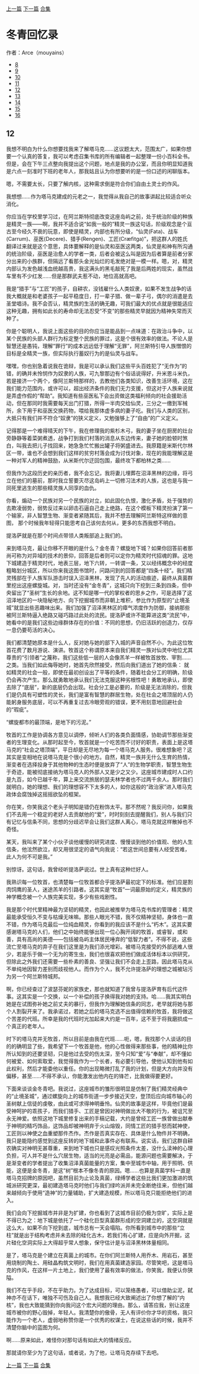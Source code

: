 [上一篇](./冬青回忆录11.md)  [下一篇](./冬青回忆录13.md)  [合集](../同人目录.md)


# 冬青回忆录

作者：Arce（mouyains）

* [8](./冬青回忆录08.md)
* [9](./冬青回忆录09.md)
* [10](./冬青回忆录10.md)
* [11](./冬青回忆录11.md)
* [12](./冬青回忆录12.md)
* [13](./冬青回忆录13.md)
* [14](./冬青回忆录14.md)
* [15](./冬青回忆录15.md)
* [16](./冬青回忆录16.md)

## 12 

我想不明白为什么你想要找我来了解塔马克……这议题太大，范围太广，如果你想要一个认真的答复，我可以考虑召集书库的所有编辑者一起整理一份小百科全书。但是，会在下午三点整向我提出这个问题，地点是我的办公室，而且你明显知道我是六点一刻准时下班的老年人，那我姑且认为你想要听的是一份口述的闲聊版本。

嗯，不需要太长，只要了解内核，这种需求倒是符合你们自由土灵士的作风。

我想想……作为塔马克建成的元老之一，我觉得从我自己的故事讲起比较适合听众消化。

你应当在学校里学习过，在阿兰斯特彻底改变这座岛屿之前，处于统治阶级的种族是精灵一族——啊，我并不适合说“如我一般的”精灵一族这句话，阶级观念是个亘古至今经久不衰的玩意，即使是精灵，内部也有所分级，“仙灵(Fata)、战车(Carrum)、巫医(Decere)、猎手(Rengen)、工匠(Cræfitga)”，把这群人的姓氏翻译过来就是这个意思，具体要解释的是仙灵和巫医这两类，仙灵是和神有所沟通的统治阶级，巫医是治愈人的学者一类，后者会被这么叫是因为后者算是前者分家分出来的小族群，但隔远了看那头金光灿烂的毛发绝对是一模一样。嗯，对，精灵内部认为发色越浅血统越高贵，我这满头的黑毛敲死了我是后两姓的现实，虽然战车里有不少红发……但是那群武夫惹不动，地位高就高吧。

我是“猎手”与“工匠”的孩子，自耕农，没钱雇什么人类奴隶，如果不发生战争的话我大概就是和老婆孩子一起平稳度日，打一辈子猎、做一辈子弓，偶尔的消遣是去圣堂唱诗。我不会否认，精灵族的生活的确无趣，可我们最大的优点就是很能适应这种无趣，拥有如此长的寿命却无法忍受“不变”的那些精灵早就因为精神失常而灭种了。

你是个聪明人，我说上面这些的目的你应当是能品到一点味道：在政治斗争中，以某个民族的头部人群行为标定整个民族的罪过，这是个很有效率的做法。不论人是智慧还是愚钝，理解“罪行”的成本远远低于理解“无罪”，阿兰斯特引导人族憎恨的目标是全精灵一族，但实际执行蓄奴行为的是仙灵与战车。

嘿嘿，你也别急着说我在诡辩，我是可以承认我们这些平头百姓犯了“无作为”的错，的确并未怜悯作为奴隶的人族，可九黎那边有个俗话说得好，升米恩斗米仇，若是接济一个两个，像阿兰斯特那样的，去教他们各类知识，改善生活环境，这在我们能力范围内，或许可以，超出经济条件的我们无力支援，但这对于人族来说就是弄虚作假的“帮助”。我知道有些巫医私下会出资做这类福利倾向的社会援助活动，但在那同时我需要每天出门打猎，所得一半肉交给仙灵，三分之一缴到军械所，余下用于和巫医交换药物，喂给我那体虚多病的妻子吃。我们与人类的区别，大抵只有我们并不符合“奴隶”的狭义定义，又勉强够上了“自由”的广义定义。

记得那是一个难得晴天的下午，我在修理我的紫杉木弓，我的妻子坐在厨房的灶台旁静静等着菜粥煮透，战争打到我们村落的消息从东边传来，妻子她的脸顿时煞白，叫我去把儿子找回来，她急急忙忙搬出罐子将粥盛进去。我原籍是米斯代尔林区一带，谁也不会想到我们这样的贫穷村落会成为讨伐对象，现在的我能理解这是一种对军人的精神鼓励，从米斯代尔迂回包围，最终攻下都柏林之类……

但我作为这段历史的亲历者，我不会忘记，我将妻儿埋葬在沼泽黑林的边缘，将弓立在他们的墓前，那时我立誓要灭尽这岛屿上一切修习法术的人族，这也是与我一同死里逃生的那些精灵族人同享的血仇。

你看，煽动一个民族对另一个民族的对立，如此固化仇恨，激化矛盾，处于强势的去欺凌弱势，弱势反过来以卵击石逼自己走上绝路，在这个模板下精灵扮演了第一个输家，非人智慧生物、渐变者紧随其后，我并不想去理解阿兰斯特这样做的意图， 那个时候我年轻得只能思考自己该何去何从，更多的东西我想不明白。

提洛萨就是在那个时间点带领人类叛部追上我们的。

来到塔马克，最让你移不开眼的是什么？金冬青？螺旋地下城？如果你回答前者那尚可称为对异域的技术的景仰，回答是后者则可以定你为精灵时代招魂的罪。这地下城建造于精灵时代，地表三层，地下六转，一转谓一条，又以经纬概念中的经度粗略划分城区，所以你来我这图书馆时，问路问到的回答都是“四条十经”。我们精灵残部在于人族军队游击时误入沼泽黑林，发现了先人的活动痕迹，最终从真菌群里挖出这座螺旋城。对，当时还没有“金冬青”，这城只向下挖到三条到四条，但中央留出了“圣树”生长的余地。这不知是哪一代的掌权者的思乡之作，可是选择了这沼泽地区的一块隐秘地方、向下挖掘城市而非朝上堆积，参比作为原型的“止境圣城”就显出些恶趣味出来。我们加强了沼泽黑林区的瘴气浓度作为防御，接纳那些被阿兰斯特逼入绝路又碰巧路过此处的流民。提洛萨或许不能算进这类“流民”中，她看中的是我们这些边缘群体存在的价值：不同的思想，仍旧活跃的创造力，仅存一息仍要苟活的决心。

我们都清楚她原本是什么人，反对她与她的部下入城的声音自然不小，为此这位牧首花费了数月游说、演讲。牧首这个称谓原本来自我们精灵一族对仙灵中地位尤其尊贵的“引领者”之蔑称，我们这些低一层的人会像羔羊一样被牧首放牧、宰割……之类。当我们如此侮辱她时，她首先欣然接受，然后向我们道出了她的信条：
就如精灵的社会一般，即使在最初创设出了平等的条件，随着社会分工的明确，阶级仍会再次产生。那么就勇敢地承认我们无法克服这种劣根性吧！勇敢地承认，即使去除了“底层”，新的底层仍会出现。社会分工是必要的，阶级是无法消除的，但我们是仍具有可塑性的灵长，我们是富有智慧的群居生物，处在社会之塔顶层的人仍能躬身服务底层，可以不再重复过去冷眼旁观的错误，更不用刻意地回避社会的“瑕疵”。

“螺旋都市的最顶端，是地下的污泥。”

牧首的工作是协调各方意见以调停，倾听人们的各类负面情感，协助调节那些渐变者的生理变化。从那时起至今，牧首就是一个吃苦而不讨好的职责，表面上是这塔马克的“社会之塔顶端”，平日却是无尽地为每一个塔马克人服务。很难想象吧？这其实是变相地在说塔马克是个很小的地方。自然，精灵一族并无什么生育的热情，渐变者在选择投身于其他物种的生态时便是放弃了“人”的生物学职责，智慧生物生于奇迹，能被彻底接纳为塔马克人的外部人又是少之又少。这座城市建成时人口约是九百，如今已越千年，算上来交流旅居的瑟夫林学者也不过两千余人。那时我们就明白，她的理想、我们的理想容不下太多的人，如你这般的“政治家”进入塔马克政体会腐蚀掉这摇摇欲坠的框架。

你在笑，你笑我这个老头子明知是错仍在粉饰太平。那不然呢？我反问你，如果我们不去用一个稳定的老好人去贡献他的“爱”，时时刻刻去提醒我们，别人与我们只有记忆与信条不同，思想的分歧迟早会让我们这群人离心，塔马克就这样散掉也不奇怪。

某天，我叫来了某个小伙子谈他缓慢的研究进度、慢慢谈到他的价值观、他的人生信条，他泫然欲泣，却又用很坚定的语气向我说：“若这世间总要有人经受苦难，此人为何不可是我。”

别惊讶。这句话，我曾经听提洛萨说过。世上真有这种烂好人。

我熟识每一位牧首，也清楚每一位牧首都合乎提洛萨最初定下的标准。他们应是割肉饲鹰的圣人，迷途羔羊的引路者。这其实是“牧首”一词最原始的定义，精灵族的神学概念被一个人族完美实现，多少有些戏剧性。

我是那个时代里精神最为坚韧的精灵，也因此被推举为塔马克书库的管理者：精灵最能承受恒久不变与枯燥无味嘛。那些人眼光不错，我不仅精神坚韧，身体也一直不错，作为塔马克最后一位纯血精灵，你看到的我应该不是什么“朽木”。这其实要感谢塔马克的人们，他们之中始终能够出现一位心胸开阔的牧首，或睿智，或和善，具有高尚的美德——包括被岛屿主体居民唾弃的“低智力者”。不得不说，这些流亡至塔马克的弃子在我们这里是为我们添光增彩。被塔马克接受的外部逃难人很少，若是乐于做一个无为的寄生虫，我们也很喜欢把他们做成活体标本以供研究，但除此之外我们还需要一些朴素的善良、坚强让我们不会走上歪路，因此塔马克从不单纯地因智力差别而歧视他人。而作为个人，我不允许提洛萨的理想之城被玷污为另一个阿兰斯特城邦。

啊，你已经查过了波瑟芬妮的家族史，那也就知道了我曾与提洛萨育有后代这件事。这其实是一个交换，以一个补偿的孩子换得我对她的支持。哈……我其实明白她是在试图弥补她之前丈夫的暴行，但我作为理解她信条的同志，老早就将她与那个人割裂开来了。我承诺过，若她之后的塔马克选不出值得信赖的牧首，我将做这个苦差的代班。所幸是我的代班时光加起来大约是一百年，这不至于将我磨损成一个真正的老年人。

时下的塔马克并无牧首，所以目前是由我在代班……呃，嗯，我找那个人谈话的目的的确明显了些，我希望下一个牧首是他，他的心性做得来那些事，他的精神比你所认知到的还要坚韧，只是他过去受的伤太深，至今只知“爱”与“奉献”，却不懂如何被爱、如何索取爱，我觉得我作为一个长者，有必要引导他，使他认知到他有如此权利，然后才能委他以重任。你的出现略微打乱了我的计划，但是大方向并没有偏移，甚至……不得不承认，你能激发出他内在的锋芒，比我做得要更好。

下面来谈谈金冬青吧。我说过，这座城市的雏形很明显是仿制了我们精灵经典中的“止境圣城”，通过螺旋向上的城市街道一步步接近天空，登顶后应向城市轴心的圣树献上信徒的虔敬，由此或可求得神明垂怜。仙灵的故事是这样，毕竟他们是最受神呵护的乖孩子，而我们猎手、工匠是曾因对神明做出大不敬的行为，被诅咒至永无神爱。依照这地下城里修复出来的手稿记载，大约是曾经工匠一族曾做出献奉于神明的精巧饰品，这饰品却被神明弃于火山熔毁，同情工匠的猎手怒而弑神使，工匠则以神使之血重塑那件杰作。杰作是否真实存在、具体是什么物件并不明确，我只是能隐约感觉到这座反转的地下城和此事件必有联系。说实话，我们这群自耕农确实对神明无甚尊重，来到地下城也只是感叹光照条件太差，没什么渎神的心理负担，可人并不是什么穴居生物，适当的光亮是必需品，能源问题也需要解决，于是渐变者的学者提出了收集沼泽真菌能量的方案，集中至城市中轴，用于照明、供能，这便是金冬青，是这“树”根本不像冬青的原因。嗯……也算是真菌学科一直是塔马克招牌的原因吧，虽然目前为止论及真菌，绿缚学者这些比我们更加激进的筑城派研究更深，最初建造塔马克时他们与我们绿吟派并未完全断绝往来，但他们越来越倾向于使用“造神”的力量辅助，扩大建造规模，所以塔马克只能拒绝他们的进入。

我们会向下挖掘城市并非是为扩建，你也看到了这城市目前仍极为空旷，实际上是不得已为之：地下城是依托了一个硅化巨型真菌群形成的空洞建立的，这空洞就是这么大，如果不向下挖到底，城市总有一天会塌陷。你所看到城市中的那些“立柱”就是出于结构考虑并未去除的硅化古木，若我们有心扩建，应是向外开掘，这片硅化空洞实际上大得超乎常人想象，保守估计是与沼泽黑林体量相同。

是了，塔马克是个建立在真菌上的城市。在你们阿兰斯特人用乔木、用岩石，甚至用烧制的陶土、用硅晶构筑文明时，我们在用真菌建造家园。尽管笑吧，这是塔马克的作风，在这样一片土地上，我们使用了最有效率的做法，你笑我，我便认你狭隘。

我们不在乎手段，不在乎助力。为了达成目标，可以笼络愚者，可以借助尘泥，弑神亦不在话下，唯独不可伤及自己人。我想我已经大致阐述出了你想了解的“内核”，我也大致能猜到你向我问这个宏大问题的理由。那么，请答应我，别让这座城市被你的野心毁掉，年轻人。我清楚你的傲骨，无人有评价你才华的资格，我只能作为一个老人，虚弱地称赞你是一个优秀的权谋士，在说这些话的时候，我并不清楚你脑中的蓝图为何。

啊……原来如此，难怪你对那句话有如此大的情绪反应。

那就请你至少为了这句话，或者说，为了他，让塔马克存续下去吧。


[上一篇](./冬青回忆录11.md)  [下一篇](./冬青回忆录13.md)  [合集](../同人目录.md)